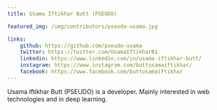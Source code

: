 ```yaml
---
title: Usama Iftikhar Butt (PSEUDO)

featured_img: /img/contributors/pseudo-usama.jpg

links:
    github: https://github.com/pseudo-usama
    twitter: https://twitter.com/UsamaIftikharB1
    linkedin: https://www.linkedin.com/in/usama-iftikhar-butt/
    instagram: https://www.instagram.com/buttusamaiftikhar/
    facebook: https://www.facebook.com/buttusamaiftikhar
---
```


Usama Iftikhar Butt (PSEUDO) is a developer. Mainly interested in web technologies and in deep learning.
